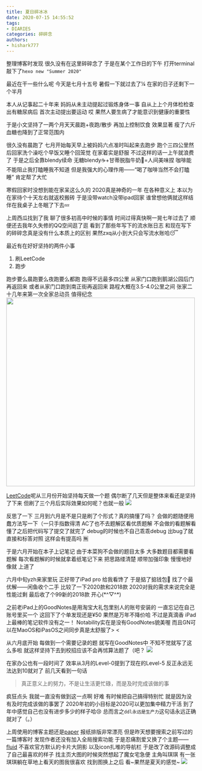 ```yaml
---
title: 夏日碎冰冰
date: 2020-07-15 14:55:52
tags:
- DIARIES
categories: 碎碎念
authors:
- hishark777
---
```

整理博客时发现
很久没有在这里碎碎念了
于是在某个工作日的下午
打开terminal敲下了`hexo new "Summer 2020"` 
<!--more-->

最近在干一些什么呢
今天是七月十五号
暑假一下就过去了¼
在家的日子还剩下一个半月

本人从记事起二十年来
妈妈从未主动提起过锻炼身体一事
自从上上个月体检检查出有糖尿病后
首次主动提出要运动
哎 果然人要生病了才能意识到健康的重要性

于是小文坚持了一两个月天天晨跑+夜跑/散步
再加上控制饮食
效果显著 瘦了六斤 血糖也降到了正常范围内

很久没有晨跑了
七月开始每天早上被妈妈六点准时叫起来去跑步
跑个三四公里然后回家洗个澡吃个早饭又睡个回笼觉
在家着实是舒服 
不过这样的话一上午就浪费了 于是之后全靠blendy续命
无糖blendy☕️+甘蒂脱脂牛奶🥛=人间美味捏
咖啡能不能阻止我打瞌睡我不知道
但是我强大的心理作用——“喝了咖啡当然不会打瞌睡” 
肯定帮了大忙

寒假回家时没想到能在家呆这么久的
2020真是神奇的一年 
在各种意义上
本以为在家待个十天左右就返校搬砖
于是没带watch没带ipad回家
谁曾想他俩就这样结伴在我桌子上冬眠了下去💤

上周西瓜找到了我
聊了很多初高中时候的事情
时间过得真快啊一晃七年过去了
顺便还去我年久失修的QQ空间逛了逛
看到了那些年写下的流水账日志
和现在写下的碎碎念真是没有什么本质上的区别
果然zxq从小到大只会写流水账哈😴

最近有在好好坚持的两件小事
1. 刷LeetCode
2. 跑步

跑步要么晨跑要么夜跑要么都跑
跑得不远最多四公里
从家门口跑到鹅湖公园后门再返回来
或者从家门口跑到南正街再返回来
路程大概在3.5-4.0公里之间
张家二十几年来第一次全家总动员 值得纪念
<img src="https://777blog.oss-cn-shanghai.aliyuncs.com/blog%20pic/1%2B1%3Dme.jpg" width="500">

[LeetCode](https://leetcode-cn.com/u/hishark/)呢从三月份开始坚持每天做一个题
偶尔断了几天但是整体来看还是坚持了下来
但刷了三个月后实际效果如何呢？也就一般
![](https://777blog.oss-cn-shanghai.aliyuncs.com/blog%20pic/leetcode.jpg)

反思了一下 
三月到六月是不是只是刷了个形式？真的搞懂了吗？
会做的题随便用蠢方法写一下（一只手指数得清
AC了也不去题解区看优质题解 
不会做的看题解看懂了之后把代码写了提交了就完了
debug的时候也不自己乖乖debug
出bug了就直接和标答对照
这样会有提高吗
🈚️

于是六月开始在本子上记笔记
由于本菜狗不会做的题目太多 
大多数题目都需要看题解
每次看题解的时候就拿着纸笔记下来
把思路缕清楚 顺带加强印象
慢慢地好像就
上道了

六月中旬yzh来家里玩
正好带了iPad pro
给我看馋了 
于是掂了掂钱包👛
找了个最优解——闲鱼收个二手
比较了一下2020款和2018款 
2020对我的需求来说完全是性能过剩
最后收了个99新的2018款
开心(\*^▽^\*)

之前老iPad上的GoodNotes是用淘宝大礼包里别人的账号安装的
一直忘记在自己账号里买一个
这回下了个单发现还是¥50
果然是万年不降价哈
不过是真滴香
iPad上最棒的笔记软件没有之一！
Notability实在是没有GoodNotes貌美喔
而且GN可以在MaoOS和iPasOS之间同步真是太舒服了> <

从六月底开始
每做到一个需要记录的题
就写在GoodNotes中
不知不觉就写了这么多啦
就这样坚持下去到校招应该不会再怵算法题了（吧？
![](https://777blog.oss-cn-shanghai.aliyuncs.com/blog%20pic/goodnotes.jpg)

在家办公也有一段时间了
效率从3月的Level-0提到了现在的Level-5
反正永远无法达到10就对了
前几天看到一句话
>真正意义上的努力，不是让生活更忙碌，而是及时完成该做的事

疯狂点头
我就一直没有做到这一点啊 好难
有时候把自己搞得特别忙
就是因为没有及时完成该做的事罢了
2020年初的小目标是2020可以更加集中精力干活
到了年中感觉自己也没有进步多少的样子哈😢
总而言之`ddl永远是生产力`这句话永远正确就对了（。）

上周使用的博客主题还是[paper](https://github.com/random-yang/paper)
报纸排版非常漂亮
但是昨天想要搜索之前写过的一篇博客时
发现作者还没有加入全局搜索功能
于是忍痛割爱又换了个主题——[fluid](https://github.com/fluid-dev/hexo-theme-fluid)
不喜欢官方默认的卡片大阴影 以及icon扎堆的导航栏
于是改了改源码调整成了自己最喜欢的样子
找主页大图的时候突然想起了魔女宅急便
主角叫琪琪 有一张琪琪躺在草地上看天的图我很喜欢
找到图换上之后
看\~果然是夏天的感觉\~
![](https://777blog.oss-cn-shanghai.aliyuncs.com/blog%20pic/bloghomepage.jpg)